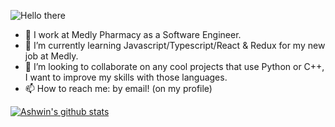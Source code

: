 ![Hello there](https://media.giphy.com/media/3ornk57KwDXf81rjWM/giphy.gif)

- 🔭 I work at Medly Pharmacy as a Software Engineer.
- 🌱 I’m currently learning Javascript/Typescript/React & Redux for my new job at Medly. 
- 👯 I’m looking to collaborate on any cool projects that use Python or C++, I want to improve my skills with those languages.
- 📫 How to reach me: by email! (on my profile)

[![Ashwin's github stats](https://github-readme-stats.vercel.app/api?username=the-shwin&show_icons=true&theme=material-palenight)](https://github.com/the-shwin/github-readme-stats)
<!--[![Top Langs](https://github-readme-stats.vercel.app/api/top-langs/?username=the-shwin&theme=material-palenight&show_icons=true)](https://github.com/anuraghazra/github-readme-stats)-->
